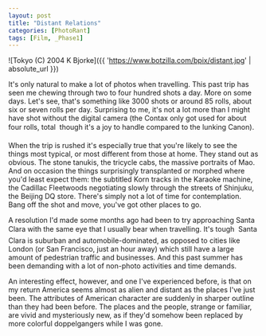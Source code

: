 ```yaml
---
layout: post
title: "Distant Relations"
categories: [PhotoRant]
tags: [Film, _Phase1]
---
```



![Tokyo (C) 2004 K Bjorke]({{ 'https://www.botzilla.com/bpix/distant.jpg' | absolute_url }})


It's only natural to make a lot of photos when travelling. This past trip has seen me chewing through two to four hundred shots a day. More on some days. Let's see, that's something like 3000 shots or around 85 rolls, about six or seven rolls per day. Surprising to me, it's not a lot more than I might have shot without the digital camera (the Contax only got used for about four rolls, total &#151; though it's a joy to handle compared to the lunking Canon).

<!--more-->
When the trip is rushed it's especially true that you're likely to see the things most typical, or most different from those at home. They stand out as obvious. The stone tanukis, the tricycle cabs, the massive portraits of Mao. And on occasion the things surprisingly transplanted or morphed where you'd least expect them: the subtitled Korn tracks in the Karaoke machine, the Cadillac Fleetwoods negotiating slowly through the streets of Shinjuku, the Beijing DQ store. There's simply not a lot of time for contemplation. Bang off the shot and move, you've got other places to go.

A resolution I'd made some months ago had been to try approaching Santa Clara with the same eye that I usually bear when travelling. It's tough &#151; Santa Clara is suburban and automobile-dominated, as opposed to cities like London (or San Francisco, just an hour away) which still have a large amount of pedestrian traffic and businesses. And this past summer has been demanding with a lot of non-photo activities and time demands.

An interesting effect, however, and one I've experienced before, is that on my return America seems almost as alien and distant as the places I've just been. The attributes of American character are suddenly in sharper outline than they had been before. The places and the people, strange or familiar, are vivid and mysteriously new, as if they'd somehow been replaced by more colorful doppelgangers while I was gone.
